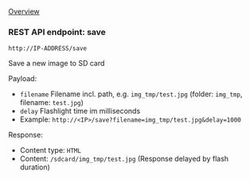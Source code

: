[Overview](_Overview.md) 

### REST API endpoint: save

`http://IP-ADDRESS/save`


Save a new image to SD card

Payload:
  - `filename` Filename incl. path, e.g. `img_tmp/test.jpg` (folder: `img_tmp`, filename: `test.jpg`)
  - `delay` Flashlight time im milliseconds
  - Example: `http://<IP>/save?filename=img_tmp/test.jpg&delay=1000`

Response:
  - Content type: `HTML`
  - Content: `/sdcard/img_tmp/test.jpg`
    (Response delayed by flash duration)